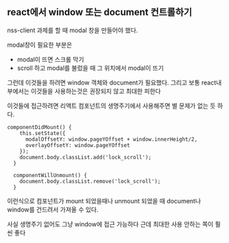 ## react에서 window 또는 document 컨트롤하기

nss-client 과제를 할 때 modal 창을 만들어야 했다.

modal창이 필요한 부분은

- modal이 뜨면 스크롤 막기
- scroll 하고 modal를 불렀을 때 그 위치에서 modal이 뜨기

그런데 이것들을 하려면 window 객체와 document가 필요했다. 그리고 보통 react내부에서는 이것들을 사용하는것은 권장되지 않고 최대한 피한다

이것들에 접근하려면 리액트 컴포넌트의 생명주기에서 사용해주면 별 문제가 없는 듯 하다.

	componentDidMount() {
	    this.setState({
	      modalOffsetY: window.pageYOffset + window.innerHeight/2,
	      overlayOffsetY: window.pageYOffset
	    });
	    document.body.classList.add('lock_scroll');
	  }

	  componentWillUnmount() {
	    document.body.classList.remove('lock_scroll');
	  }

이런식으로 컴포넌트가 mount 되었을때나 unmount 되었을 때 document나 window를 건드려서 가져올 수 있다.

사실 생명주기 없어도 그냥 window에 접근 가능하다 근데 최대한 사용 안하는 쪽이 훨씬 좋다
